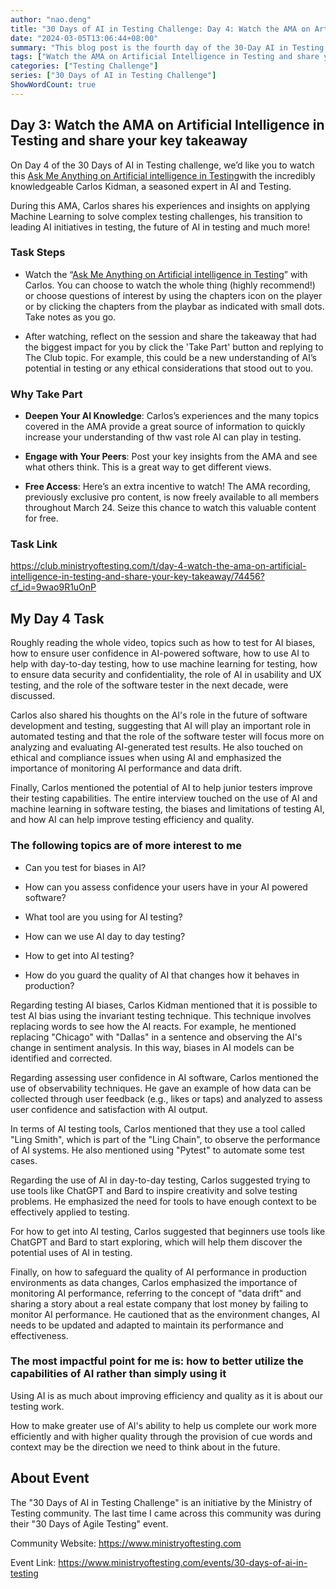 ```yaml
---
author: "nao.deng"
title: "30 Days of AI in Testing Challenge: Day 4: Watch the AMA on Artificial Intelligence in Testing and share your key takeaway"
date: "2024-03-05T13:06:44+08:00"
summary: "This blog post is the fourth day of the 30-Day AI in Testing Challenge, in which participants are asked to watch a video or presentation on artificial intelligence in testing and share their key takeaways. The post may include a summary of what the author watched, mentioning new insights into the understanding and application of AI in testing. Through this series, readers can continue to expand their knowledge of the field of AI in testing by watching videos and other formats, while sharing this knowledge and facilitating interaction among participants."
tags: ["Watch the AMA on Artificial Intelligence in Testing and share your key takeaway"]
categories: ["Testing Challenge"]
series: ["30 Days of AI in Testing Challenge"]
ShowWordCount: true
---
```


## Day 3: Watch the AMA on Artificial Intelligence in Testing and share your key takeaway

On Day 4 of the 30 Days of AI in Testing challenge, we’d like you to watch this [Ask Me Anything on Artificial intelligence in Testing](https://t.gistmail1.com/c/Lz1N1a0EsC0XPKrzNU2AqoSC0ckfvPk6/click?signature=0d4d9b42b4cf4407130542b43896174c1a8b5cf0&url=https%3A%2F%2Fwww.ministryoftesting.com%2Ftestbash-sessions%2Fask-me-anything-artificial-intelligence-in-testing%3Fcf_id%3DyMP2dO1uPoA)with the incredibly knowledgeable Carlos Kidman, a seasoned expert in AI and Testing.

During this AMA, Carlos shares his experiences and insights on applying Machine Learning to solve complex testing challenges, his transition to leading AI initiatives in testing, the future of AI in testing and much more!

### Task Steps

- Watch the “[Ask Me Anything on Artificial intelligence in Testing](https://t.gistmail1.com/c/Lz1N1a0EsC0XPKrzNU2AqoSC0ckfvPk6/click?signature=0d4d9b42b4cf4407130542b43896174c1a8b5cf0&url=https%3A%2F%2Fwww.ministryoftesting.com%2Ftestbash-sessions%2Fask-me-anything-artificial-intelligence-in-testing%3Fcf_id%3DyMP2dO1uPoA)” with Carlos. You can choose to watch the whole thing (highly recommend!) or choose questions of interest by using the chapters icon on the player or by clicking the chapters from the playbar as indicated with small dots. Take notes as you go.

- After watching, reflect on the session and share the takeaway that had the biggest impact for you by click the 'Take Part' button and replying to The Club topic. For example, this could be a new understanding of AI’s potential in testing or any ethical considerations that stood out to you.

### Why Take Part

- **Deepen Your AI Knowledge**: Carlos’s experiences and the many topics covered in the AMA provide a great source of information to quickly increase your understanding of thw vast role AI can play in testing.
- **Engage with Your Peers**: Post your key insights from the AMA and see what others think. This is a great way to get different views.

- **Free Access**: Here’s an extra incentive to watch! The AMA recording, previously exclusive pro content, is now freely available to all members throughout March 24. Seize this chance to watch this valuable content for free.

### Task Link

<https://club.ministryoftesting.com/t/day-4-watch-the-ama-on-artificial-intelligence-in-testing-and-share-your-key-takeaway/74456?cf_id=9wao9R1uOnP>

## My Day 4 Task

Roughly reading the whole video, topics such as how to test for AI biases, how to ensure user confidence in AI-powered software, how to use AI to help with day-to-day testing, how to use machine learning for testing, how to ensure data security and confidentiality, the role of AI in usability and UX testing, and the role of the software tester in the next decade, were discussed.

Carlos also shared his thoughts on the AI's role in the future of software development and testing, suggesting that AI will play an important role in automated testing and that the role of the software tester will focus more on analyzing and evaluating AI-generated test results. He also touched on ethical and compliance issues when using AI and emphasized the importance of monitoring AI performance and data drift.

Finally, Carlos mentioned the potential of AI to help junior testers improve their testing capabilities. The entire interview touched on the use of AI and machine learning in software testing, the biases and limitations of testing AI, and how AI can help improve testing efficiency and quality.

### The following topics are of more interest to me

- Can you test for biases in AI?

- How can you assess confidence your users have in your AI powered software?

- What tool are you using for AI testing?

- How can we use AI day to day testing?

- How to get into AI testing?

- How do you guard the quality of AI that changes how it behaves in production?

Regarding testing AI biases, Carlos Kidman mentioned that it is possible to test AI bias using the invariant testing technique. This technique involves replacing words to see how the AI reacts. For example, he mentioned replacing "Chicago" with "Dallas" in a sentence and observing the AI's change in sentiment analysis. In this way, biases in AI models can be identified and corrected.

Regarding assessing user confidence in AI software, Carlos mentioned the use of observability techniques. He gave an example of how data can be collected through user feedback (e.g., likes or taps) and analyzed to assess user confidence and satisfaction with AI output.

In terms of AI testing tools, Carlos mentioned that they use a tool called "Ling Smith", which is part of the "Ling Chain", to observe the performance of AI systems. He also mentioned using "Pytest" to automate some test cases.

Regarding the use of AI in day-to-day testing, Carlos suggested trying to use tools like ChatGPT and Bard to inspire creativity and solve testing problems. He emphasized the need for tools to have enough context to be effectively applied to testing.

For how to get into AI testing, Carlos suggested that beginners use tools like ChatGPT and Bard to start exploring, which will help them discover the potential uses of AI in testing.

Finally, on how to safeguard the quality of AI performance in production environments as data changes, Carlos emphasized the importance of monitoring AI performance, referring to the concept of "data drift" and sharing a story about a real estate company that lost money by failing to monitor AI performance. He cautioned that as the environment changes, AI needs to be updated and adapted to maintain its performance and effectiveness.

### The most impactful point for me is: how to better utilize the capabilities of AI rather than simply using it

Using AI is as much about improving efficiency and quality as it is about our testing work.

How to make greater use of AI's ability to help us complete our work more efficiently and with higher quality through the provision of cue words and context may be the direction we need to think about in the future.

## About Event

The "30 Days of AI in Testing Challenge" is an initiative by the Ministry of Testing community. The last time I came across this community was during their "30 Days of Agile Testing" event.

Community Website: <https://www.ministryoftesting.com>

Event Link: <https://www.ministryoftesting.com/events/30-days-of-ai-in-testing>
